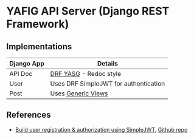 # YAFIG API Server (Django REST Framework)

## Implementations

| Django App | Details |
|------------|---------|
| API Doc    | [DRF YASG](https://drf-yasg.readthedocs.io/en/stable/) - Redoc style |
| User       | Uses DRF SimpleJWT for authentication |
| Post       | Uses [Generic Views](https://www.django-rest-framework.org/api-guide/generic-views/) |

## References

- [Build user registration & authorization using SimpleJWT](https://hackernoon.com/110percent-complete-jwt-authentication-with-django-and-react-2020-iejq34ta), [Github repo](https://github.com/Toruitas/Complete-JWT-Authentication/?ref=hackernoon.com)
